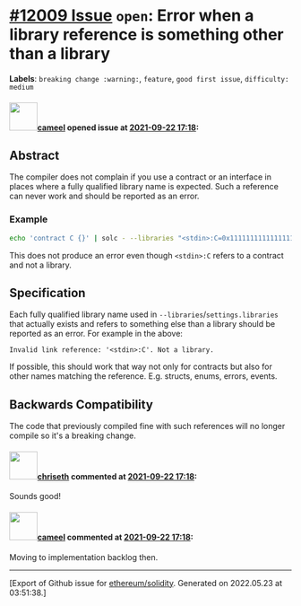 # [\#12009 Issue](https://github.com/ethereum/solidity/issues/12009) `open`: Error when a library reference is something other than a library
**Labels**: `breaking change :warning:`, `feature`, `good first issue`, `difficulty: medium`


#### <img src="https://avatars.githubusercontent.com/u/137030?v=4" width="50">[cameel](https://github.com/cameel) opened issue at [2021-09-22 17:18](https://github.com/ethereum/solidity/issues/12009):

## Abstract
The compiler does not complain if you use a contract or an interface in places where a fully qualified library name is expected. Such a reference can never work and should be reported as an error.

### Example
```bash
echo 'contract C {}' | solc - --libraries "<stdin>:C=0x1111111111111111111111111111111111111111"
```
This does not produce an error even though `<stdin>:C` refers to a contract and not a library.

## Specification
Each fully qualified library name used in `--libraries`/`settings.libraries` that actually exists and refers to something else than a library should be reported as an error. For example in the above:
```
Invalid link reference: '<stdin>:C'. Not a library.
```

If possible, this should work that way not only for contracts but also for other names matching the reference. E.g. structs, enums, errors, events.

## Backwards Compatibility
The code that previously compiled fine with such references will no longer compile so it's a breaking change.

#### <img src="https://avatars.githubusercontent.com/u/9073706?v=4" width="50">[chriseth](https://github.com/chriseth) commented at [2021-09-22 17:18](https://github.com/ethereum/solidity/issues/12009#issuecomment-942402196):

Sounds good!

#### <img src="https://avatars.githubusercontent.com/u/137030?v=4" width="50">[cameel](https://github.com/cameel) commented at [2021-09-22 17:18](https://github.com/ethereum/solidity/issues/12009#issuecomment-942423486):

Moving to implementation backlog then.


-------------------------------------------------------------------------------



[Export of Github issue for [ethereum/solidity](https://github.com/ethereum/solidity). Generated on 2022.05.23 at 03:51:38.]
